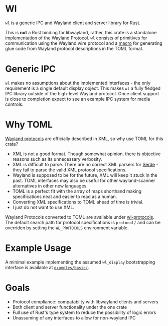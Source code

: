 # Wl
`wl` is a generic IPC and Wayland client and server library for Rust.

This is **not** a Rust binding for libwayland, rather, this crate is a standalone implementation of the Wayland Protocol.
`wl` consists of primitives for communication using the Wayland wire protocol and a [macro](https://github.com/AidoP/wl-macro) for generating glue code from Wayland protocol descriptions in the TOML format.

# Generic IPC
`wl` makes no assumptions about the implemented interfaces - the only requirement is a single default display object. This makes `wl` a fully fledged IPC library outside of the high-level Wayland protocol. Once client support is close to completion expect to see an example IPC system for media controls.

# Why TOML

[Wayland protocols](https://gitlab.freedesktop.org/wayland/wayland-protocols) are officially described in XML, so why use TOML for this crate?

- XML is not a good format. Though somewhat opinion, there is objective reasons such as its unnecessary verbosity.
- XML is difficult to parse. There are no correct XML parsers for [Serde](https://serde.rs/) - they fail to parse the valid XML protocol specifications.
- Wayland is supposed to be for the future, XML will keep it stuck in the past. TOML interfaces may also be useful for other wayland-scanner alternatives in other new languages.
- TOML is a perfect fit with the array of maps shorthand making specifications neat and easier to read as a human.
- Converting XML specifications to TOML ahead of time is trivial.
- I just do not want to use XML.

Wayland Protocols converted to TOML are available under [wl-protocols](https://github.com/AidoP/wl-protocols). The default search path for protocol specifications is `protocol/` and can be overriden by setting the `WL_PROTOCOLS` environment variable.

# Example Usage

A minimal example implementing the assumed `wl_display` bootstrapping interface is available at [`examples/basic/`](https://github.com/AidoP/wl/tree/main/examples/basic).

# Goals
- Protocol compliance: compatabilty with libwayland clients and servers
- Both client and server functionality under the one crate
- Full use of Rust's type system to reduce the possibility of logic errors
- Unassuming of any interfaces to allow for non-wayland IPC